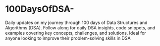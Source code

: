 # 100DaysOfDSA-
Daily updates on my journey through 100 days of Data Structures and Algorithms (DSA). Follow along for daily DSA insights, code snippets, and examples covering key concepts, challenges, and solutions. Ideal for anyone looking to improve their problem-solving skills in DSA

